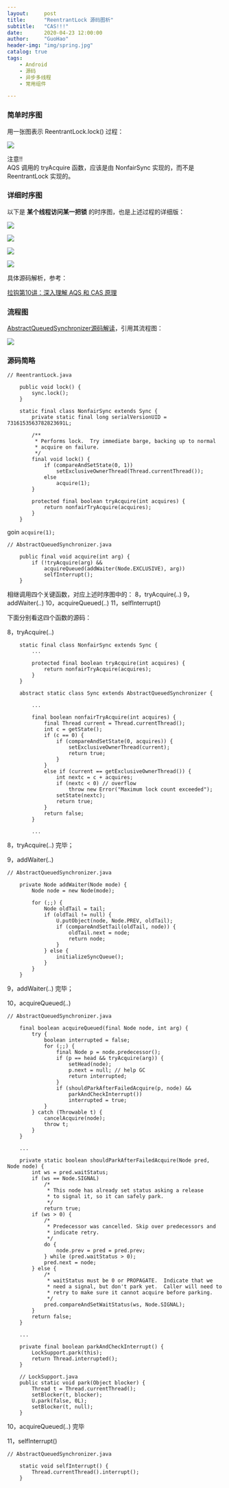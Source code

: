 ```yaml
---
layout:     post  
title:      "ReentrantLock 源码图析"  
subtitle:   "CAS!!!"  
date:       2020-04-23 12:00:00  
author:     "GuoHao"  
header-img: "img/spring.jpg"  
catalog: true  
tags:  
    - Android  
    - 源码  
    - 异步多线程 
    - 常用组件

---
```


### 简单时序图

用一张图表示 ReentrantLock.lock() 过程：

![](https://s0.lgstatic.com/i/image3/M01/14/50/Ciqah16hN4qAAZadAADaSkC9FmM625.png)

注意!!<br>
AQS 调用的 tryAcquire 函数，应该是由 NonfairSync 实现的，而不是 ReentrantLock 实现的。

### 详细时序图 

以下是 **某个线程访问某一把锁** 的时序图，也是上述过程的详细版：

![](/img/ReentrantLock1.png)

![](/img/ReentrantLock2.png)

![](/img/ReentrantLock3.png)

![](/img/ReentrantLock4.png)

具体源码解析，参考：

[拉钩第10讲：深入理解 AQS 和 CAS 原理](https://kaiwu.lagou.com/course/courseInfo.htm?courseId=67#/detail/pc?id=1864) 


### 流程图

[AbstractQueuedSynchronizer源码解读](https://www.cnblogs.com/micrari/p/6937995.html)，引用其流程图：

![](/img/ReentrantLock流程图.png)

### 源码简略

```
// ReentrantLock.java

    public void lock() {
        sync.lock();
    }

    static final class NonfairSync extends Sync {
        private static final long serialVersionUID = 7316153563782823691L;

        /**
         * Performs lock.  Try immediate barge, backing up to normal
         * acquire on failure.
         */
        final void lock() {
            if (compareAndSetState(0, 1))
                setExclusiveOwnerThread(Thread.currentThread());
            else
                acquire(1);
        }

        protected final boolean tryAcquire(int acquires) {
            return nonfairTryAcquire(acquires);
        }
    }
```

goin `acquire(1);`

```
// AbstractQueuedSynchronizer.java

    public final void acquire(int arg) {
        if (!tryAcquire(arg) &&
            acquireQueued(addWaiter(Node.EXCLUSIVE), arg))
            selfInterrupt();
    }
```

相继调用四个关键函数，对应上述时序图中的：
8，tryAcquire(..)
9，addWaiter(..)
10，acquireQueued(..)
11，selfInterrupt()

下面分别看这四个函数的源码：

8，tryAcquire(..)

```
    static final class NonfairSync extends Sync {
        ...

        protected final boolean tryAcquire(int acquires) {
            return nonfairTryAcquire(acquires);
        }
    }
    
    abstract static class Sync extends AbstractQueuedSynchronizer {
    
        ...
    
        final boolean nonfairTryAcquire(int acquires) {
            final Thread current = Thread.currentThread();
            int c = getState();
            if (c == 0) {
                if (compareAndSetState(0, acquires)) {
                    setExclusiveOwnerThread(current);
                    return true;
                }
            }
            else if (current == getExclusiveOwnerThread()) {
                int nextc = c + acquires;
                if (nextc < 0) // overflow
                    throw new Error("Maximum lock count exceeded");
                setState(nextc);
                return true;
            }
            return false;
        }
        
        ...
```

8，tryAcquire(..) 完毕；

9，addWaiter(..)

```
// AbstractQueuedSynchronizer.java

    private Node addWaiter(Node mode) {
        Node node = new Node(mode);

        for (;;) {
            Node oldTail = tail;
            if (oldTail != null) {
                U.putObject(node, Node.PREV, oldTail);
                if (compareAndSetTail(oldTail, node)) {
                    oldTail.next = node;
                    return node;
                }
            } else {
                initializeSyncQueue();
            }
        }
    }
```

9，addWaiter(..) 完毕；

10，acquireQueued(..)

```
// AbstractQueuedSynchronizer.java

    final boolean acquireQueued(final Node node, int arg) {
        try {
            boolean interrupted = false;
            for (;;) {
                final Node p = node.predecessor();
                if (p == head && tryAcquire(arg)) {
                    setHead(node);
                    p.next = null; // help GC
                    return interrupted;
                }
                if (shouldParkAfterFailedAcquire(p, node) &&
                    parkAndCheckInterrupt())
                    interrupted = true;
            }
        } catch (Throwable t) {
            cancelAcquire(node);
            throw t;
        }
    }
    
    ...
    
    private static boolean shouldParkAfterFailedAcquire(Node pred, Node node) {
        int ws = pred.waitStatus;
        if (ws == Node.SIGNAL)
            /*
             * This node has already set status asking a release
             * to signal it, so it can safely park.
             */
            return true;
        if (ws > 0) {
            /*
             * Predecessor was cancelled. Skip over predecessors and
             * indicate retry.
             */
            do {
                node.prev = pred = pred.prev;
            } while (pred.waitStatus > 0);
            pred.next = node;
        } else {
            /*
             * waitStatus must be 0 or PROPAGATE.  Indicate that we
             * need a signal, but don't park yet.  Caller will need to
             * retry to make sure it cannot acquire before parking.
             */
            pred.compareAndSetWaitStatus(ws, Node.SIGNAL);
        }
        return false;
    }
    
    ...
    
    private final boolean parkAndCheckInterrupt() {
        LockSupport.park(this);
        return Thread.interrupted();
    }
    
    // LockSupport.java 
    public static void park(Object blocker) {
        Thread t = Thread.currentThread();
        setBlocker(t, blocker);
        U.park(false, 0L);
        setBlocker(t, null);
    }
```

10，acquireQueued(..) 完毕

11，selfInterrupt()

```
// AbstractQueuedSynchronizer.java

    static void selfInterrupt() {
        Thread.currentThread().interrupt();
    }
```
